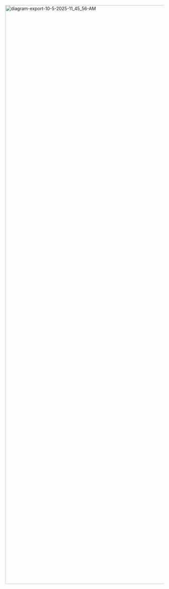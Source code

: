 <img width="2764" height="1835" alt="diagram-export-10-5-2025-11_45_56-AM" src="https://github.com/user-attachments/assets/1d7afd78-daef-4eab-b9aa-8d8fdeff2c55" />
